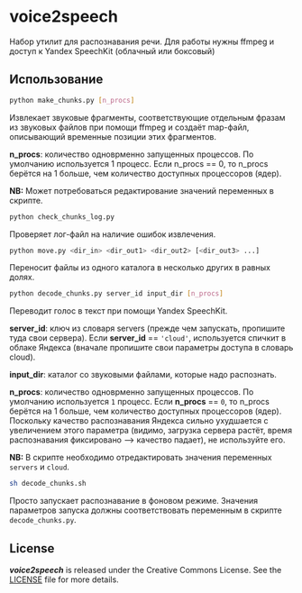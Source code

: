 # voice2speech

Набор утилит для распознавания речи. Для работы нужны ffmpeg и доступ к Yandex
SpeechKit (облачный или боксовый)

## Использование

```sh
python make_chunks.py [n_procs]
```
Извлекает звуковые фрагменты, соответствующие отдельным фразам из звуковых
файлов при помощи ffmpeg и создаёт map-файл, описывающий временные позиции
этих фрагментов.

**n_procs**: количество одноврменно запущенных процессов. По умолчанию
используется 1 процесс. Если n_procs == 0, то n_procs берётся на 1
больше, чем количество доступных процессоров (ядер).

**NB:** Может потребоваться редактирование значений переменных в скрипте.

```sh
python check_chunks_log.py
```
Проверяет лог-файл на наличие ошибок извлечения.

```sh
python move.py <dir_in> <dir_out1> <dir_out2> [<dir_out3> ...]
```
Переносит файлы из одного каталога в несколько других в равных долях.

```sh
python decode_chunks.py server_id input_dir [n_procs]
```
Переводит голос в текст при помощи Yandex SpeechKit.

**server_id**: ключ из словаря servers (прежде чем запускать, пропишите туда
свои сервера). Если **server_id** == `'cloud'`, используется спичкит в
облаке Яндекса (вначале пропишите свои параметры доступа в
словарь cloud).

**input_dir**: каталог со звуковыми файлами, которые надо распознать.

**n_procs**: количество одноврменно запущенных процессов. По умолчанию
используется `1` процесс. Если **n_procs** == `0`, то n_procs берётся на 1
больше, чем количество доступных процессоров (ядер). Поскольку 
качество распознавания Яндекса сильно ухудшается с увеличением
этого параметра (видимо, загрузка сервера растёт, время 
распознавания фиксировано --> качество падает), не используйте его.

**NB:** В скрипте необходимо отредактировать значения переменных `servers` и
`cloud`.

```sh
sh decode_chunks.sh
```
Просто запускает распознавание в фоновом режиме. Значения параметров запуска
должны соответствовать переменным в скрипте `decode_chunks.py`.

## License

***voice2speech*** is released under the Creative Commons License. See the
[LICENSE](https://github.com/fostroll/voice2speech/blob/master/LICENSE) file
for more details.
